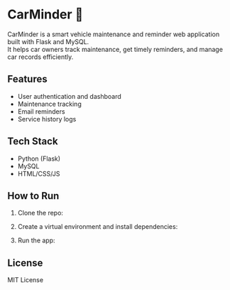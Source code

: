 # CarMinder 🚗

CarMinder is a smart vehicle maintenance and reminder web application built with Flask and MySQL.  
It helps car owners track maintenance, get timely reminders, and manage car records efficiently.

## Features

- User authentication and dashboard
- Maintenance tracking
- Email reminders
- Service history logs

## Tech Stack

- Python (Flask)
- MySQL
- HTML/CSS/JS

## How to Run

1. Clone the repo:

2. Create a virtual environment and install dependencies:

3. Run the app:

## License

MIT License
